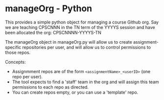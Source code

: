 # manageOrg - Python

This provides a simple python object for managing a course Github org.
Say we are teaching CPSCNNN in the TN term of the YYYYS session and have been allocated the org: CPSCNNNN-YYYYS-TN

The manageOrg object in manageOrg.py will allow us to create assignment-specific repositories per user, and will allow us to control permissions to those repos.

Concepts:
* Assignmment repos are of the form `<assignmentName>_<userID>` (one repo per user).
* The tool expects to find a 'staff' team in the org and will assign this team permissions to each repo as directed.
* You can create repos empty, or you can use a 'template' repo.
